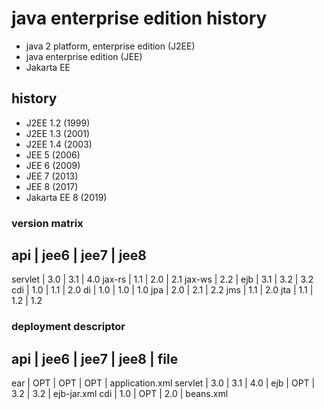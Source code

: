 # java enterprise edition history

- java 2 platform, enterprise edition (J2EE)
- java enterprise edition (JEE)
- Jakarta EE

## history

- J2EE 1.2 (1999)
- J2EE 1.3 (2001)
- J2EE 1.4 (2003)
- JEE 5 (2006)
- JEE 6 (2009)
- JEE 7 (2013)
- JEE 8 (2017)
- Jakarta EE 8 (2019)

### version matrix

api     | jee6 | jee7 | jee8 
------------------------------
servlet | 3.0  | 3.1  | 4.0
jax-rs  | 1.1  | 2.0  | 2.1
jax-ws  | 2.2  | 
ejb     | 3.1  | 3.2  | 3.2
cdi     | 1.0  | 1.1  | 2.0
di      | 1.0  | 1.0  | 1.0
jpa     | 2.0  | 2.1  | 2.2
jms     | 1.1  | 2.0
jta     | 1.1  | 1.2  | 1.2

### deployment descriptor

api     | jee6 | jee7 | jee8 | file
-------------------------------------
ear     | OPT  | OPT  | OPT  | application.xml
servlet | 3.0  | 3.1  | 4.0  | 
ejb     | OPT  | 3.2  | 3.2  | ejb-jar.xml
cdi     | 1.0  | OPT  | 2.0  | beans.xml

